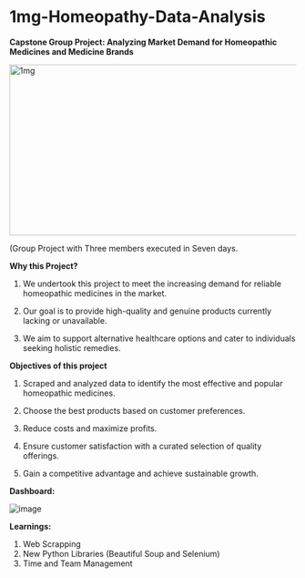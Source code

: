 # 1mg-Homeopathy-Data-Analysis
**Capstone Group Project: Analyzing Market Demand for Homeopathic Medicines and Medicine Brands**

<img src="https://i.imgur.com/AN26BSR.jpg" alt="1mg" width="700" height="300">


(Group Project with Three members executed in Seven days.

**Why this Project?**

1. We undertook this project to meet the increasing demand for reliable homeopathic medicines in the market.

2. Our goal is to provide high-quality and genuine products currently lacking or unavailable.

3. We aim to support alternative healthcare options and cater to individuals seeking holistic remedies.

**Objectives of this project**

1. Scraped and analyzed data to identify the most effective and popular homeopathic medicines.

2. Choose the best products based on customer preferences.

3. Reduce costs and maximize profits.

4. Ensure customer satisfaction with a curated selection of quality offerings.

5. Gain a competitive advantage and achieve sustainable growth.

**Dashboard:**

![image](https://github.com/MaasahebbiUstad/1mg-Homeopathy-Data-Analysis/assets/137813961/d983932b-e6f0-4472-9d0c-748b599caa6f)

**Learnings:**

1. Web Scrapping
2. New Python Libraries (Beautiful Soup and Selenium)
3. Time and Team Management

   

